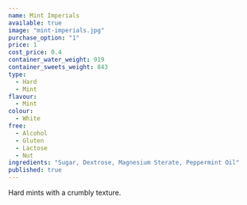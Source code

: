 ```yaml
---
name: Mint Imperials
available: true
image: "mint-imperials.jpg"
purchase_option: "1"
price: 1
cost_price: 0.4
container_water_weight: 919
container_sweets_weight: 843
type: 
  - Hard
  - Mint
flavour: 
  - Mint
colour: 
  - White
free: 
  - Alcohol
  - Gluten
  - Lactose
  - Nut
ingredients: "Sugar, Dextrose, Magnesium Sterate, Peppermint Oil"
published: true
---
```

Hard mints with a crumbly texture.